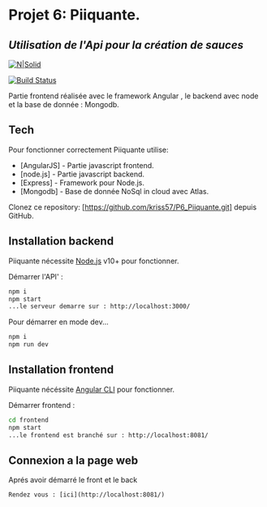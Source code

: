 # Projet 6: Piiquante.
## _Utilisation de l'Api pour la création de sauces_

[![N|Solid](https://cldup.com/dTxpPi9lDf.thumb.png)](https://nodesource.com/products/nsolid)

[![Build Status](https://travis-ci.org/joemccann/dillinger.svg?branch=master)](https://github.com/kriss57/P6_Piiquante.git)

Partie frontend réalisée avec le framework Angular , le backend avec node et 
la base de donnée : Mongodb.

## Tech

Pour fonctionner correctement Piiquante utilise:

- [AngularJS] - Partie javascript frontend.
- [node.js] - Partie javascript backend.
- [Express] - Framework pour Node.js.
- [Mongodb] - Base de donnée NoSql in cloud avec Atlas.


Clonez ce repository: [https://github.com/kriss57/P6_Piiquante.git]
 depuis GitHub.
 

## Installation backend

Piiquante nécessite [Node.js](https://nodejs.org/) v10+ pour fonctionner.

Démarrer l'API' :

```sh
npm i
npm start
...le serveur demarre sur : http://localhost:3000/
```

Pour démarrer en mode dev...

```sh
npm i
npm run dev 
```

## Installation frontend

Piiquante nécéssite [Angular CLI](https://guide-angular.wishtack.io/tools/angular-cli) pour fonctionner.

Démarrer frontend :

```sh
cd frontend
npm start
...le frontend est branché sur : http://localhost:8081/
```

## Connexion a la page web 
Aprés avoir démarré le front et le back
```
Rendez vous : [ici](http://localhost:8081/)
